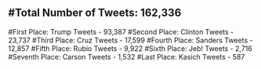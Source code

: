 #Total Number of Tweets: 162,336 
---
#First Place: Trump Tweets - 93,387
#Second Place: Clinton Tweets - 23,737
#Third Place: Cruz Tweets - 17,599
#Fourth Place: Sanders Tweets - 12,857
#Fifth Place: Rubio Tweets - 9,922
#Sixth Place: Jeb! Tweets - 2,716
#Seventh Place: Carson Tweets - 1,532
#Last Place: Kasich Tweets - 587
